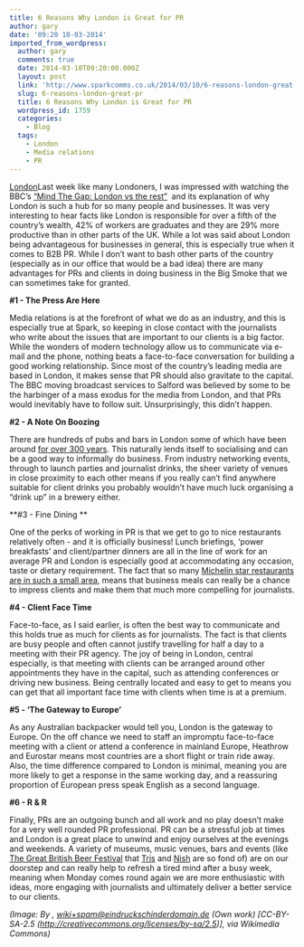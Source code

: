 ```yaml
---
title: 6 Reasons Why London is Great for PR
author: gary
date: '09:20 10-03-2014'
imported_from_wordpress:
  author: gary
  comments: true
  date: 2014-03-10T09:20:00.000Z
  layout: post
  link: 'http://www.sparkcomms.co.uk/2014/03/10/6-reasons-london-great-pr/'
  slug: 6-reasons-london-great-pr
  title: 6 Reasons Why London is Great for PR
  wordpress_id: 1759
  categories:
    - Blog
  tags:
    - London
    - Media relations
    - PR
---
```


[London](128px-London_Big_Ben_Phone_box-128x150.jpg)Last week like many Londoners, I was impressed with watching the BBC’s [“Mind The Gap: London vs the rest”](http://www.bbc.co.uk/iplayer/episode/b03xhcjg/Mind_the_Gap_London_v_the_Rest_Episode_1/)  and its explanation of why London is such a hub for so many people and businesses. It was very interesting to hear facts like London is responsible for over a fifth of the country’s wealth, 42% of workers are graduates and they are 29% more productive than in other parts of the UK. While a lot was said about London being advantageous for businesses in general, this is especially true when it comes to B2B PR. While I don’t want to bash other parts of the country (especially as in our office that would be a bad idea) there are many advantages for PRs and clients in doing business in the Big Smoke that we can sometimes take for granted.

**#1 - The Press Are Here**

Media relations is at the forefront of what we do as an industry, and this is especially true at Spark, so keeping in close contact with the journalists who write about the issues that are important to our clients is a big factor. While the wonders of modern technology allow us to communicate via e-mail and the phone, nothing beats a face-to-face conversation for building a good working relationship. Since most of the country’s leading media are based in London, it makes sense that PR should also gravitate to the capital. The BBC moving broadcast services to Salford was believed by some to be the harbinger of a mass exodus for the media from London, and that PRs would inevitably have to follow suit. Unsurprisingly, this didn’t happen.

**#2 - A Note On Boozing**

There are hundreds of pubs and bars in London some of which have been around [for over 300 years](http://www.shepherdneame.co.uk/pubs/london/jamaica-wine-house). This naturally lends itself to socialising and can be a good way to informally do business. From industry networking events, through to launch parties and journalist drinks, the sheer variety of venues in close proximity to each other means if you really can’t find anywhere suitable for client drinks you probably wouldn’t have much luck organising a “drink up” in a brewery either.

**#3 - Fine Dining **

One of the perks of working in PR is that we get to go to nice restaurants relatively often - and it is officially business! Lunch briefings, ‘power breakfasts’ and client/partner dinners are all in the line of work for an average PR and London is especially good at accommodating any occasion, taste or dietary requirement. The fact that so many [Michelin star restaurants are in such a small area](http://www.viamichelin.co.uk/web/Restaurants/Restaurants-London-_-Greater_London-United_Kingdom?strLocid=31NDFhcWsxMGNOVEV1TlRFek5ERT1jTFRBdU1EZzRPVFE9), means that business meals can really be a chance to impress clients and make them that much more compelling for journalists.

**#4 - Client Face Time**

Face-to-face, as I said earlier, is often the best way to communicate and this holds true as much for clients as for journalists. The fact is that clients are busy people and often cannot justify travelling for half a day to a meeting with their PR agency. The joy of being in London, central especially, is that meeting with clients can be arranged around other appointments they have in the capital, such as attending conferences or driving new business. Being centrally located and easy to get to means you can get that all important face time with clients when time is at a premium.

**#5 - ‘The Gateway to Europe’**

As any Australian backpacker would tell you, London is the gateway to Europe. On the off chance we need to staff an impromptu face-to-face meeting with a client or attend a conference in mainland Europe, Heathrow and Eurostar means most countries are a short flight or train ride away. Also, the time difference compared to London is minimal, meaning you are more likely to get a response in the same working day, and a reassuring proportion of European press speak English as a second language.

**#6 - R & R**

Finally, PRs are an outgoing bunch and all work and no play doesn’t make for a very well rounded PR professional. PR can be a stressful job at times and London is a great place to unwind and enjoy ourselves at the evenings and weekends. A variety of museums, music venues, bars and events (like [The Great British Beer Festival](http://www.gbbf.org.uk/) that [Tris](http://www.sparkcomms.co.uk/author/tristan/) and [Nish](http://www.sparkcomms.co.uk/author/nishal/) are so fond of) are on our doorstep and can really help to refresh a tired mind after a busy week, meaning when Monday comes round again we are more enthusiastic with ideas, more engaging with journalists and ultimately deliver a better service to our clients. 

_(Image: By , wiki+spam@eindruckschinderdomain.de (Own work) [CC-BY-SA-2.5 (http://creativecommons.org/licenses/by-sa/2.5)], via Wikimedia Commons)_
